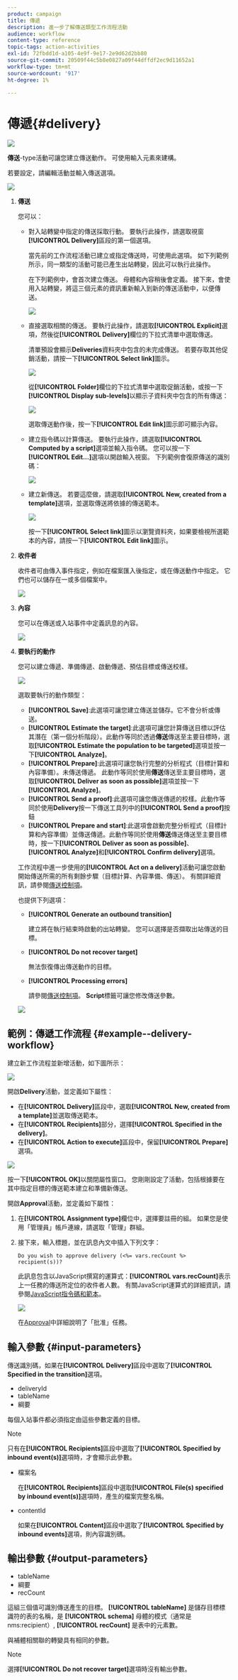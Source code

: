 ```yaml
---
product: campaign
title: 傳遞
description: 進一步了解傳送類型工作流程活動
audience: workflow
content-type: reference
topic-tags: action-activities
exl-id: 72fbdd1d-a105-4e9f-9e17-2e9d62d2bb80
source-git-commit: 20509f44c5b8e0827a09f44dffdf2ec9d11652a1
workflow-type: tm+mt
source-wordcount: '917'
ht-degree: 1%

---
```


# 傳遞{#delivery}

![](../../assets/common.svg)

**傳送**-type活動可讓您建立傳送動作。 可使用輸入元素來建構。

若要設定，請編輯活動並輸入傳送選項。

![](assets/edit_diffusion.png)

1. **傳送**

   您可以：

   * 對入站轉變中指定的傳送採取行動。 要執行此操作，請選取視窗&#x200B;**[!UICONTROL Delivery]**&#x200B;區段的第一個選項。

      當先前的工作流程活動已建立或指定傳送時，可使用此選項。 如下列範例所示，同一類型的活動可能已產生出站轉變，因此可以執行此操作。

      在下列範例中，會首次建立傳送。 母體和內容稍後會定義。 接下來，會使用入站轉變，將這三個元素的資訊重新輸入到新的傳送活動中，以便傳送。

      ![](assets/specified_transition_option_exemple.png)

   * 直接選取相關的傳送。 要執行此操作，請選取&#x200B;**[!UICONTROL Explicit]**&#x200B;選項，然後從&#x200B;**[!UICONTROL Delivery]**&#x200B;欄位的下拉式清單中選取傳送。

      清單預設會顯示&#x200B;**Deliveries**&#x200B;資料夾中包含的未完成傳送。 若要存取其他促銷活動，請按一下&#x200B;**[!UICONTROL Select link]**&#x200B;圖示。

      ![](assets/diffusion_edit_1.png)

      從&#x200B;**[!UICONTROL Folder]**&#x200B;欄位的下拉式清單中選取促銷活動，或按一下&#x200B;**[!UICONTROL Display sub-levels]**&#x200B;以顯示子資料夾中包含的所有傳送：

      ![](assets/diffusion_edit_2.png)

      選取傳送動作後，按一下&#x200B;**[!UICONTROL Edit link]**&#x200B;圖示即可顯示內容。

   * 建立指令碼以計算傳送。 要執行此操作，請選取&#x200B;**[!UICONTROL Computed by a script]**&#x200B;選項並輸入指令碼。 您可以按一下&#x200B;**[!UICONTROL Edit...]**&#x200B;選項以開啟輸入視窗。 下列範例會復原傳送的識別碼：

      ![](assets/diffusion_edit_3.png)

   * 建立新傳送。 若要這麼做，請選取&#x200B;**[!UICONTROL New, created from a template]**&#x200B;選項，並選取傳送將依據的傳送範本。

      ![](assets/diffusion_edit_4.png)

      按一下&#x200B;**[!UICONTROL Select link]**&#x200B;圖示以瀏覽資料夾，如果要檢視所選範本的內容，請按一下&#x200B;**[!UICONTROL Edit link]**&#x200B;圖示。

1. **收件者**

   收件者可由傳入事件指定，例如在檔案匯入後指定，或在傳送動作中指定。 它們也可以儲存在一或多個檔案中。

   ![](assets/diffusion_edit_5.png)

1. **內容**

   您可以在傳送或入站事件中定義訊息的內容。

   ![](assets/diffusion_edit_6.png)

1. **要執行的動作**

   您可以建立傳遞、準備傳遞、啟動傳遞、預估目標或傳送校樣。

   ![](assets/diffusion_edit_7.png)

   選取要執行的動作類型：

   * **[!UICONTROL Save]**:此選項可讓您建立傳送並儲存。它不會分析或傳送。
   * **[!UICONTROL Estimate the target]**:此選項可讓您計算傳送目標以評估其潛在（第一個分析階段）。此動作等同於透過&#x200B;**傳送**&#x200B;傳送至主要目標時，選取&#x200B;**[!UICONTROL Estimate the population to be targeted]**&#x200B;選項並按一下&#x200B;**[!UICONTROL Analyze]**。
   * **[!UICONTROL Prepare]**:此選項可讓您執行完整的分析程式（目標計算和內容準備）。未傳送傳遞。 此動作等同於使用&#x200B;**傳送**&#x200B;傳送至主要目標時，選取&#x200B;**[!UICONTROL Deliver as soon as possible]**&#x200B;選項並按一下&#x200B;**[!UICONTROL Analyze]**。
   * **[!UICONTROL Send a proof]**:此選項可讓您傳送傳遞的校樣。此動作等同於使用&#x200B;**Delivery**&#x200B;按一下傳送工具列中的&#x200B;**[!UICONTROL Send a proof]**&#x200B;按鈕
   * **[!UICONTROL Prepare and start]**:此選項會啟動完整分析程式（目標計算和內容準備）並傳送傳遞。此動作等同於使用&#x200B;**傳送**&#x200B;傳送傳送至主要目標時，按一下&#x200B;**[!UICONTROL Deliver as soon as possible]**、**[!UICONTROL Analyze]**&#x200B;和&#x200B;**[!UICONTROL Confirm delivery]**&#x200B;選項。

   工作流程中進一步使用的&#x200B;**[!UICONTROL Act on a delivery]**&#x200B;活動可讓您啟動開始傳送所需的所有剩餘步驟（目標計算、內容準備、傳送）。 有關詳細資訊，請參閱[傳送控制項](delivery-control.md)。

   也提供下列選項：

   * **[!UICONTROL Generate an outbound transition]**

      建立將在執行結束時啟動的出站轉變。 您可以選擇是否擷取出站傳送的目標。

   * **[!UICONTROL Do not recover target]**

      無法恢復傳出傳送動作的目標。

   * **[!UICONTROL Processing errors]**

      請參閱[傳送控制項](delivery-control.md)。
   **Script**&#x200B;標籤可讓您修改傳送參數。

   ![](assets/edit_diffusion_fil_script.png)

## 範例：傳遞工作流程 {#example--delivery-workflow}

建立新工作流程並新增活動，如下圖所示：

![](assets/new-workflow-5.png)

開啟&#x200B;**Delivery**&#x200B;活動，並定義如下屬性：

* 在&#x200B;**[!UICONTROL Delivery]**&#x200B;區段中，選取&#x200B;**[!UICONTROL New, created from a template]**&#x200B;並選取傳送範本。
* 在&#x200B;**[!UICONTROL Recipients]**&#x200B;部分，選擇&#x200B;**[!UICONTROL Specified in the delivery]**。
* 在&#x200B;**[!UICONTROL Action to execute]**&#x200B;區段中，保留&#x200B;**[!UICONTROL Prepare]**&#x200B;選項。

![](assets/new-workflow-param-delivery.png)

按一下&#x200B;**[!UICONTROL OK]**&#x200B;以關閉屬性窗口。 您剛剛設定了活動，包括根據要在其中指定目標的傳送範本建立和準備新傳送。

開啟&#x200B;**Approval**&#x200B;活動，並定義如下屬性：

1. 在&#x200B;**[!UICONTROL Assignment type]**&#x200B;欄位中，選擇要註冊的組。 如果您是使用「管理員」帳戶連線，請選取「管理」群組。
1. 接下來，輸入標題，並在訊息內文中插入下列文字：

   ```
   Do you wish to approve delivery (<%= vars.recCount %> recipient(s))?
   ```

   此訊息包含以JavaScript撰寫的運算式：**[!UICONTROL vars.recCount]**&#x200B;表示上一任務的傳送所定位的收件者人數。 有關JavaScript運算式的詳細資訊，請參閱[JavaScript指令碼和範本](javascript-scripts-and-templates.md)。

   ![](assets/new-workflow-param-validation.png)

   在[Approval](approval.md)中詳細說明了「批准」任務。

## 輸入參數 {#input-parameters}

傳送識別碼，如果在&#x200B;**[!UICONTROL Delivery]**&#x200B;區段中選取了&#x200B;**[!UICONTROL Specified in the transition]**&#x200B;選項。

* deliveryId
* tableName
* 綱要

每個入站事件都必須指定由這些參數定義的目標。

>[!NOTE]
>
>只有在&#x200B;**[!UICONTROL Recipients]**&#x200B;區段中選取了&#x200B;**[!UICONTROL Specified by inbound event(s)]**&#x200B;選項時，才會顯示此參數。

* 檔案名

   在&#x200B;**[!UICONTROL Recipients]**&#x200B;區段中選取&#x200B;**[!UICONTROL File(s) specified by inbound event(s)]**&#x200B;選項時，產生的檔案完整名稱。

* contentId

   如果在&#x200B;**[!UICONTROL Content]**&#x200B;區段中選取了&#x200B;**[!UICONTROL Specified by inbound events]**&#x200B;選項，則內容識別碼。

## 輸出參數 {#output-parameters}

* tableName
* 綱要
* recCount

這組三個值可識別傳送產生的目標。 **[!UICONTROL tableName]** 是儲存目標標識符的表的名稱，是 **[!UICONTROL schema]** 母體的模式（通常是nms:recipient）, **[!UICONTROL recCount]** 是表中的元素數。

與補體相關聯的轉變具有相同的參數。

>[!NOTE]
>
>選擇&#x200B;**[!UICONTROL Do not recover target]**&#x200B;選項時沒有輸出參數。
